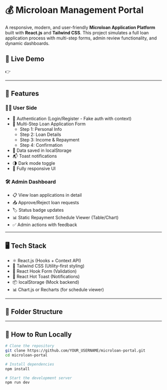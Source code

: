 # 💰 Microloan Management Portal

A responsive, modern, and user-friendly **Microloan Application Platform** built with **React.js** and **Tailwind CSS**. This project simulates a full loan application process with multi-step forms, admin review functionality, and dynamic dashboards.

## 🚀 Live Demo

👉

---

## 📌 Features

### 🧑‍💼 User Side

- 🔐 Authentication (Login/Register - Fake auth with context)
- 📝 Multi-Step Loan Application Form
  - Step 1: Personal Info
  - Step 2: Loan Details
  - Step 3: Income & Repayment
  - Step 4: Confirmation
- 💾 Data saved in localStorage
- 📬 Toast notifications
- 🌗 Dark mode toggle
- 📱 Fully responsive UI

### 🛠️ Admin Dashboard

- 📋 View loan applications in detail
- 📤 Approve/Reject loan requests
- 🏷️ Status badge updates
- 📊 Static Repayment Schedule Viewer (Table/Chart)
- ✅ Admin actions with feedback

---

## 🖥️ Tech Stack

- ⚛️ React.js (Hooks + Context API)
- 💨 Tailwind CSS (Utility-first styling)
- 🧮 React Hook Form (Validation)
- 🍞 React Hot Toast (Notifications)
- 📦 localStorage (Mock backend)
- 📊 Chart.js or Recharts (for schedule viewer)

---

## 📂 Folder Structure

---

## 🧪 How to Run Locally

```bash
# Clone the repository
git clone https://github.com/YOUR_USERNAME/microloan-portal.git
cd microloan-portal

# Install dependencies
npm install

# Start the development server
npm run dev
```
